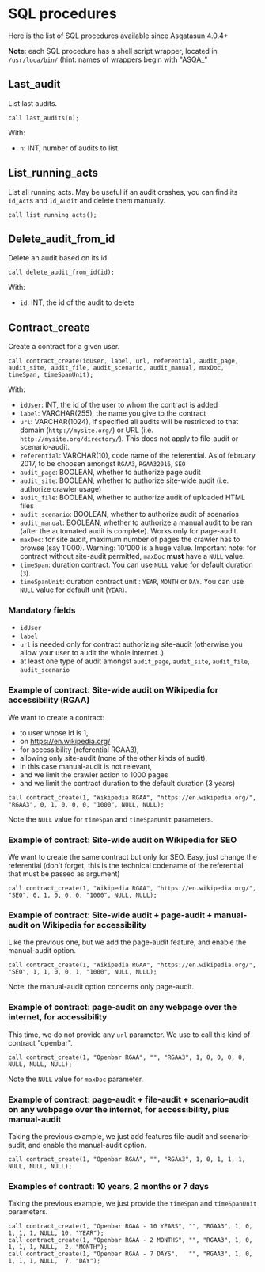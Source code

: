# SQL procedures

Here is the list of SQL procedures available since Asqatasun 4.0.4+

**Note**: each SQL procedure has a shell script wrapper, located in `/usr/loca/bin/` (hint: names of wrappers begin with "ASQA_"

## Last_audit

List last audits.

```mysql
call last_audits(n);
```

With:

* `n`: INT, number of audits to list.

## List_running_acts

List all running acts. May be useful if an audit crashes, you can find its `Id_Act`s and `Id_Audit` and delete them manually.

```mysql
call list_running_acts();
```

## Delete_audit_from_id

Delete an audit based on its id.

```mysql
call delete_audit_from_id(id);
```

With:

* `id`: INT, the id of the audit to delete

## Contract_create

Create a contract for a given user.

```mysql
call contract_create(idUser, label, url, referential, audit_page, audit_site, audit_file, audit_scenario, audit_manual, maxDoc, timeSpan, timeSpanUnit);
```

With:

* `idUser`: INT, the id of the user to whom the contract is added
* `label`: VARCHAR(255), the name you give to the contract
* `url`: VARCHAR(1024), if specified all audits will be restricted to that domain (`http://mysite.org/`) or URL (i.e. `http://mysite.org/directory/`). This does not apply to file-audit or scenario-audit.
* `referential`: VARCHAR(10), code name of the referential. As of february 2017, to be choosen amongst `RGAA3`, `RGAA32016`, `SEO`
* `audit_page`: BOOLEAN, whether to authorize page audit
* `audit_site`: BOOLEAN, whether to authorize site-wide audit (i.e. authorize crawler usage)
* `audit_file`: BOOLEAN, whether to authorize audit of uploaded HTML files
* `audit_scenario`: BOOLEAN, whether to authorize audit of scenarios
* `audit_manual`: BOOLEAN, whether to authorize a manual audit to be ran (after the automated audit is complete). Works only for page-audit.
* `maxDoc`: for site audit, maximum number of pages the crawler has to browse (say 1'000). Warning: 10'000 is a huge value. Important note: for contract without site-audit permitted, `maxDoc` **must** have a `NULL` value.
* `timeSpan`: duration contract. You can use `NULL` value for default duration (`3`).
* `timeSpanUnit`: duration contract unit : `YEAR`, `MONTH` or `DAY`. You can use `NULL` value for default unit (`YEAR`).

### Mandatory fields

* `idUser`
* `label`
* `url` is needed only for contract authorizing site-audit (otherwise you allow your user to audit the whole internet..)
* at least one type of audit amongst `audit_page`, `audit_site`, `audit_file`, `audit_scenario`

### Example of contract: Site-wide audit on Wikipedia for accessibility (RGAA)

We want to create a contract:

* to user whose id is 1,
* on https://en.wikipedia.org/
* for accessibility (referential RGAA3),
* allowing only site-audit (none of the other kinds of audit),
* in this case manual-audit is not relevant,
* and we limit the crawler action to 1000 pages
* and we limit the contract duration to the default duration (3 years)

```mysql
call contract_create(1, "Wikipedia RGAA", "https://en.wikipedia.org/", "RGAA3", 0, 1, 0, 0, 0, "1000", NULL, NULL);
```
Note the `NULL` value for `timeSpan` and `timeSpanUnit` parameters.


### Example of contract: Site-wide audit on Wikipedia for SEO

We want to create the same contract but only for SEO. Easy, just change the referential (don't forget, this is the technical codename of the referential that must be passed as argument)

```mysql
call contract_create(1, "Wikipedia RGAA", "https://en.wikipedia.org/", "SEO", 0, 1, 0, 0, 0, "1000", NULL, NULL);
```

### Example of contract: Site-wide audit + page-audit + manual-audit on Wikipedia for accessibility

Like the previous one, but we add the page-audit feature, and enable the manual-audit option.

```mysql
call contract_create(1, "Wikipedia RGAA", "https://en.wikipedia.org/", "SEO", 1, 1, 0, 0, 1, "1000", NULL, NULL);
```

Note: the manual-audit option concerns only page-audit.

### Example of contract: page-audit on any webpage over the internet, for accessibility

This time, we do not provide any `url` parameter. We use to call this kind of contract "openbar".

```mysql
call contract_create(1, "Openbar RGAA", "", "RGAA3", 1, 0, 0, 0, 0, NULL, NULL, NULL);
```

Note the `NULL` value for `maxDoc` parameter.

### Example of contract: page-audit + file-audit + scenario-audit on any webpage over the internet, for accessibility, plus manual-audit

Taking the previous example, we just add features file-audit and scenario-audit, and enable the manual-audit option.

```mysql
call contract_create(1, "Openbar RGAA", "", "RGAA3", 1, 0, 1, 1, 1, NULL, NULL, NULL);
```

### Examples of contract: 10 years, 2 months or 7 days

Taking the previous example, we just provide the `timeSpan` and `timeSpanUnit` parameters.

```mysql
call contract_create(1, "Openbar RGAA - 10 YEARS", "", "RGAA3", 1, 0, 1, 1, 1, NULL, 10, "YEAR");
call contract_create(1, "Openbar RGAA - 2 MONTHS", "", "RGAA3", 1, 0, 1, 1, 1, NULL,  2, "MONTH");
call contract_create(1, "Openbar RGAA - 7 DAYS",   "", "RGAA3", 1, 0, 1, 1, 1, NULL,  7, "DAY");
```
